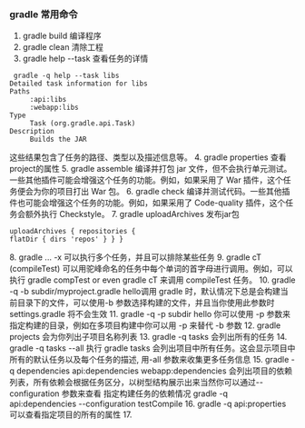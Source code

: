 ### gradle 常用命令
1. gradle build 编译程序
2. gradle clean 清除工程
3. gradle help --task <task> 查看任务的详情
<pre><code> gradle -q help --task libs
Detailed task information for libs
Paths
     :api:libs
     :webapp:libs
Type
     Task (org.gradle.api.Task)
Description
     Builds the JAR</code></pre>
这些结果包含了任务的路径、类型以及描述信息等。
4. gradle properties 查看project的属性
5. gradle assemble 编译并打包 jar 文件，但不会执行单元测试。一些其他插件可能会增强这个任务的功能。例如，如果采用了 War 插件，这个任务便会为你的项目打出 War 包。
6. gradle check 编译并测试代码。一些其他插件也可能会增强这个任务的功能。例如，如果采用了 Code-quality 插件，这个任务会额外执行 Checkstyle。
7. gradle uploadArchives 发布jar包 
    <pre><code>uploadArchives {
        repositories {
            flatDir {
            dirs 'repos'
            }
        }
    }</code></pre>
8. gradle <task>... -x <task> 可以执行多个任务，并且可以排除某些任务
9. gradle cT (compileTest) 可以用驼峰命名的任务中每个单词的首字母进行调用。例如，可以执行 gradle compTest or even gradle cT 来调用 compileTest 任务。
10. gradle -q -b subdir/myproject.gradle hello调用 gradle 时，默认情况下总是会构建当前目录下的文件，可以使用-b 参数选择构建的文件，并且当你使用此参数时settings.gradle 将不会生效
11. gradle -q -p subdir hello 你可以使用 -p 参数来指定构建的目录，例如在多项目构建中你可以用 -p 来替代 -b 参数
12. gradle projects 会为你列出子项目名称列表
13. gradle -q tasks  会列出所有的任务
14. gradle -q tasks --all 执行 gradle tasks 会列出项目中所有任务。这会显示项目中所有的默认任务以及每个任务的描述, 用-all 参数来收集更多任务信息
15. gradle -q dependencies api:dependencies webapp:dependencies 会列出项目的依赖列表，所有依赖会根据任务区分，以树型结构展示出来当然你可以通过--configuration 参数来查看 指定构建任务的依赖情况 gradle -q api:dependencies --configuration testCompile
16. gradle -q api:properties 可以查看指定项目的所有的属性
17. 
